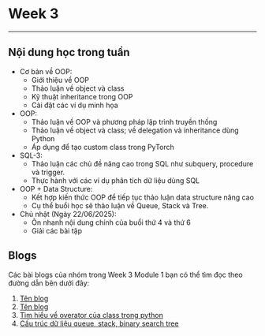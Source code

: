 # Week 3

---

## Nội dung học trong tuần

- Cơ bản về OOP:
    - Giới thiệu về OOP
    - Thảo luận về object và class
    - Kỹ thuật inheritance trong OOP
    - Cài đặt các ví dụ minh họa
- OOP:
    - Thảo luận về OOP và phương pháp lập trình truyền thống
    - Thảo luận về object và class; về delegation và inheritance dùng Python
    - Áp dụng để tạo custom class trong PyTorch
- SQL-3:
    - Thảo luận các chủ đề nâng cao trong SQL như subquery, procedure và trigger.
    - Thực hành với các ví dụ phân tích dữ liệu dùng SQL
- OOP + Data Structure:
    - Kết hợp kiến thức OOP để tiếp tục thảo luận data structure nâng cao
    - Cụ thể buổi học sẽ thảo luận về Queue, Stack và Tree.
- Chủ nhật (Ngày 22/06/2025):
    - Ôn nhanh nội dung chính của buổi thứ 4 và thứ 6
    - Giải các bài tập

## Blogs
Các bài blogs của nhóm trong Week 3 Module 1 bạn có thể tìm đọc theo đường dẫn bên dưới đây:

1. [Tên blog](<đường dẫn tương đối>)
2. [Tên blog](<đường dẫn tương đối>)
3. [Tìm hiểu về overator của class trong python](<Tìm hiểu về overator của class trong python.md>)
4. [Cấu trúc dữ liệu queue, stack, binary search tree](<Cấu trúc dữ liệu queue, stack và binary search tree.md>)
